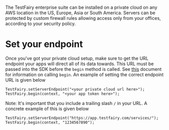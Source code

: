 The TestFairy enterprise suite can be installed on a private cloud on any AWS location in the US, Europe, Asia or South America. Servers can be protected by custom firewall rules allowing access only from your offices, according to your security policy.

# Set your endpoint

Once you've got your private cloud setup, make sure to get the URL endpoint your apps will direct all of its data towards. This URL must be passed into the SDK before the `begin` method is called. See [this](https://docs.testfairy.com/Android/Integrating_Android_SDK.html) document for information on calling `begin`. An example of setting the correct endpoint URL is given below

```
TestFairy.setServerEndpoint("<your private cloud url here>");
TestFairy.begin(context, "<your app token here>");
```

Note: It's important that you include a trailing slash `/` in your URL. A concrete example of this is given below

```
TestFairy.setServerEndpoint("https://app.testfairy.com/services/");
TestFairy.begin(context, "1234567890");
```
